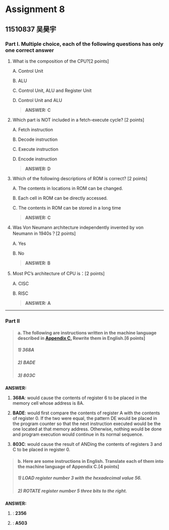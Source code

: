 # Assignment 8

## 11510837 吴昊宇

### Part I. Multiple choice, each of the following questions has only one correct answer

1. What is the composition of the CPU?[2 points]

   A. Control Unit

   B. ALU

   C. Control Unit, ALU and Register Unit

   D. Control Unit and ALU

   > **ANSWER: C**

2. Which part is NOT included in a fetch-execute cycle? [2 points]

   A. Fetch instruction

   B. Decode instruction

   C. Execute instruction

   D. Encode instruction

   > **ANSWER: D**

3. Which of the following descriptions of ROM is correct? [2 points]

   A. The contents in locations in ROM can be changed.

   B. Each cell in ROM can be directly accessed.

   C. The contents in ROM can be stored in a long time

   > **ANSWER: C**

4. Was Von Neumann architecture independently invented by von Neumann in 1940s？[2 points]

   A. Yes

   B. No

   > **ANSWER: B**

5. Most PC’s architecture of CPU is：[2 points]

   A. CISC

   B. RISC 

   > **ANSWER: A**

-------------------------------------------------------------------

### Part II

> #### a. The following are instructions written in the machine language described in [Appendix C.](https://github.com/ritianhh/SUSTech-Introduction-to-Computer-Science-A/blob/master/Assignment%208/image/Appendix%20C.png) Rewrite them in English.[6 points]
>
> ##### 1) 368A
>
> ##### 2) BADE
>
> ##### 3) 803C

**ANSWER:**

1) **368A**:   would cause the contents of register 6 to be placed in the memory cell whose address is 8A.

2) **BADE**:  would first compare the contents of register A with the contents of register 0. If the two were equal, the pattern DE would be placed in the program counter so that the next  instruction executed would be the one located at that memory address. Otherwise, nothing would be done and program execution would continue in its normal sequence.

3) **803C**:  would cause the result of ANDing the contents of registers 3 and C to be placed in register 0.

> #### b. Here are some instructions in English. Translate each of them into the machine language of Appendix C.[4 points]
>
> ##### 1) LOAD register number 3 with the hexadecimal value 56.
>
> ##### 2) ROTATE register number 5 three bits to the right.

**ANSWER:**

1) : **2356**

2) : **A503**

